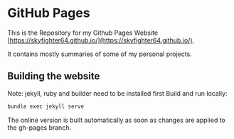 # GitHub Pages
This is the Repository for my Github Pages Website [https://skyfighter64.github.io/](https://skyfighter64.github.io/).

It contains mostly summaries of some of my personal projects.



## Building the website
Note: jekyll, ruby and builder need to be installed first
Build  and run locally:
```sh
bundle exec jekyll serve
```
The online version is built automatically as soon as changes are applied to the gh-pages branch.